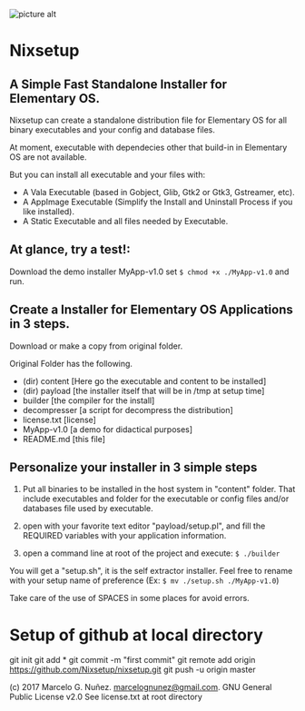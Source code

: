 

![picture alt](http://a.fsdn.com/con/app/proj/nixsetup/screenshots/screenshot-nixsetup.png "Nixsetup")

Nixsetup
=================================

A Simple Fast Standalone Installer for Elementary OS.
-----------------------------------------------------

Nixsetup can create a standalone distribution file
for Elementary OS for all binary executables and your
config and database files.

At moment, executable with dependecies other that build-in
in Elementary OS are not available.

But you can install all executable and your files with:
- A Vala Executable (based in Gobject, Glib, Gtk2 or Gtk3, Gstreamer, etc).
- A AppImage Executable (Simplify the Install and Uninstall Process if you like installed).
- A Static Executable and all files needed by Executable.


At glance, try a test!:
---------------------------
Download the demo installer MyApp-v1.0
set
`$ chmod +x ./MyApp-v1.0`
and run.


Create a Installer for Elementary OS Applications in 3 steps.
---------------------------------------------------------------

Download or make a copy from original folder.

Original Folder has the following.
- (dir) content     [Here go the executable and content to be installed]
- (dir) payload     [the installer itself that will be in /tmp at setup time]
- builder           [the compiler for the install]
- decompresser      [a script for decompress the distribution]
- license.txt           [license]
- MyApp-v1.0        [a demo for didactical purposes]
- README.md         [this file]


Personalize your installer in 3 simple steps
-----------------------------------------------
1) Put all binaries to be installed in the host system
in "content" folder. That include executables and folder for the executable
or config files and/or databases file used by executable.

2) open with your favorite text editor "payload/setup.pl", and fill
the REQUIRED variables with your application information.

3) open a command line at root of the project and execute:
`$ ./builder`

You will get a "setup.sh", it is the self extractor installer.
Feel free to rename with your setup name of preference
(Ex: `$ mv ./setup.sh ./MyApp-v1.0`)

Take care of the use of SPACES in some places for avoid errors.







Setup of github at local directory
=========================================

git init
git add *
git commit -m "first commit"
git remote add origin https://github.com/Nixsetup/nixsetup.git
git push -u origin master





(c) 2017 Marcelo G. Nuñez. <marcelognunez@gmail.com>. GNU General Public License v2.0
See license.txt at root directory

